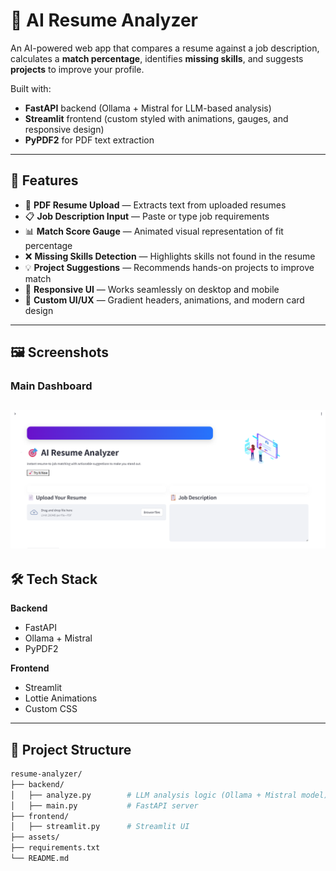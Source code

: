 # 🎯 AI Resume Analyzer

An AI-powered web app that compares a resume against a job description, calculates a **match percentage**, identifies **missing skills**, and suggests **projects** to improve your profile.

Built with:
- **FastAPI** backend (Ollama + Mistral for LLM-based analysis)
- **Streamlit** frontend (custom styled with animations, gauges, and responsive design)
- **PyPDF2** for PDF text extraction

---

## 🚀 Features
- 📄 **PDF Resume Upload** — Extracts text from uploaded resumes
- 📋 **Job Description Input** — Paste or type job requirements
- 📊 **Match Score Gauge** — Animated visual representation of fit percentage
- ❌ **Missing Skills Detection** — Highlights skills not found in the resume
- 💡 **Project Suggestions** — Recommends hands-on projects to improve match
- 📱 **Responsive UI** — Works seamlessly on desktop and mobile
- 🎨 **Custom UI/UX** — Gradient headers, animations, and modern card design

---

## 🖼 Screenshots

### Main Dashboard
![Main UI](assets/screenshot_main.png)
---

## 🛠 Tech Stack
**Backend**
- FastAPI
- Ollama + Mistral
- PyPDF2

**Frontend**
- Streamlit
- Lottie Animations
- Custom CSS

---

## 📂 Project Structure
```bash
resume-analyzer/
├── backend/
│   ├── analyze.py        # LLM analysis logic (Ollama + Mistral model)
│   ├── main.py           # FastAPI server
├── frontend/
│   ├── streamlit.py      # Streamlit UI
├── assets/               
├── requirements.txt      
└── README.md             


